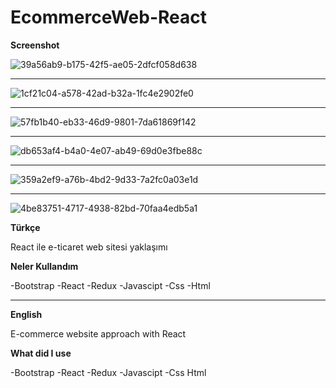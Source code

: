 # EcommerceWeb-React

__Screenshot__

![39a56ab9-b175-42f5-ae05-2dfcf058d638](https://user-images.githubusercontent.com/15801853/198818922-dc03c358-3b32-4227-94dd-6aa0320528fc.jpg)

*******

![1cf21c04-a578-42ad-b32a-1fc4e2902fe0](https://user-images.githubusercontent.com/15801853/198818923-560d49d5-272f-4624-b6b4-1324756e781a.jpg)

*******

![57fb1b40-eb33-46d9-9801-7da61869f142](https://user-images.githubusercontent.com/15801853/198818925-52294f6a-3df8-42d1-8885-511218f998d6.jpg)

*******

![db653af4-b4a0-4e07-ab49-69d0e3fbe88c](https://user-images.githubusercontent.com/15801853/198818920-b5a45891-ef51-4cc3-a91d-88538168d183.jpg)

*******

![359a2ef9-a76b-4bd2-9d33-7a2fc0a03e1d](https://user-images.githubusercontent.com/15801853/198818926-48f37939-ba96-4de0-a644-2a2106dbbbc7.jpg)

*******

![4be83751-4717-4938-82bd-70faa4edb5a1](https://user-images.githubusercontent.com/15801853/198818928-e9521705-9783-456c-bde7-df77103a7a72.jpg)



__Türkçe__

React ile e-ticaret web sitesi yaklaşımı

__Neler Kullandım__

-Bootstrap
-React
-Redux
-Javascipt
-Css
-Html

---

__English__

E-commerce website approach with React

__What did I use__

-Bootstrap
-React
-Redux
-Javascipt
-Css
Html


